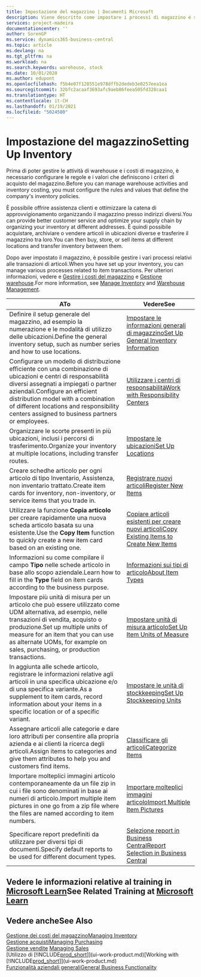 ```yaml
---
title: Impostazione del magazzino | Documenti Microsoft
description: Viene descritto come impostare i processi di magazzino e stock, inclusi i percorsi di trasferimento e le ubicazioni, come le warehouse.
services: project-madeira
documentationcenter: ''
author: SorenGP
ms.service: dynamics365-business-central
ms.topic: article
ms.devlang: na
ms.tgt_pltfrm: na
ms.workload: na
ms.search.keywords: warehouse, stock
ms.date: 10/01/2020
ms.author: edupont
ms.openlocfilehash: f5b4e07f128551e978dffb2dedeb3e0257eea1ea
ms.sourcegitcommit: 32bfc2acaaf3693afc9aeb86feea505fd328caa1
ms.translationtype: HT
ms.contentlocale: it-CH
ms.lasthandoff: 01/19/2021
ms.locfileid: "5024580"
---
```

# <a name="setting-up-inventory"></a><span data-ttu-id="f2370-103">Impostazione del magazzino</span><span class="sxs-lookup"><span data-stu-id="f2370-103">Setting Up Inventory</span></span>
<span data-ttu-id="f2370-104">Prima di poter gestire le attività di warehouse e i costi di magazzino, è necessario configurare le regole e i valori che definiscono i criteri di acquisto del magazzino.</span><span class="sxs-lookup"><span data-stu-id="f2370-104">Before you can manage warehouse activities and inventory costing, you must configure the rules and values that define the company's inventory policies.</span></span>

<span data-ttu-id="f2370-105">È possibile offrire assistenza clienti e ottimizzare la catena di approvvigionamento organizzando il magazzino presso indirizzi diversi.</span><span class="sxs-lookup"><span data-stu-id="f2370-105">You can provide better customer service and optimize your supply chain by organizing your inventory at different addresses.</span></span> <span data-ttu-id="f2370-106">È quindi possibile acquistare, archiviare o vendere articoli in ubicazioni diverse e trasferire il magazzino tra loro.</span><span class="sxs-lookup"><span data-stu-id="f2370-106">You can then buy, store, or sell items at different locations and transfer inventory between them.</span></span>

<span data-ttu-id="f2370-107">Dopo aver impostato il magazzino, è possibile gestire i vari processi relativi alle transazioni di articoli.</span><span class="sxs-lookup"><span data-stu-id="f2370-107">When you have set up your inventory, you can manage various processes related to item transactions.</span></span> <span data-ttu-id="f2370-108">Per ulteriori informazioni, vedere e [Gestire i costi del magazzino](inventory-manage-inventory.md) e [Gestione warehouse](warehouse-manage-warehouse.md).</span><span class="sxs-lookup"><span data-stu-id="f2370-108">For more information, see [Manage Inventory](inventory-manage-inventory.md) and [Warehouse Management](warehouse-manage-warehouse.md).</span></span>

| <span data-ttu-id="f2370-109">A</span><span class="sxs-lookup"><span data-stu-id="f2370-109">To</span></span> | <span data-ttu-id="f2370-110">Vedere</span><span class="sxs-lookup"><span data-stu-id="f2370-110">See</span></span> |
| --- | --- |
| <span data-ttu-id="f2370-111">Definire il setup generale del magazzino, ad esempio la numerazione e le modalità di utilizzo delle ubicazioni.</span><span class="sxs-lookup"><span data-stu-id="f2370-111">Define the general inventory setup, such as number series and how to use locations.</span></span> |[<span data-ttu-id="f2370-112">Impostare le informazioni generali di magazzino</span><span class="sxs-lookup"><span data-stu-id="f2370-112">Set Up General Inventory Information</span></span>](inventory-how-setup-general.md) |
|<span data-ttu-id="f2370-113">Configurare un modello di distribuzione efficiente con una combinazione di ubicazioni e centri di responsabilità diversi assegnati a impiegati o partner aziendali.</span><span class="sxs-lookup"><span data-stu-id="f2370-113">Configure an efficient distribution model with a combination of different locations and responsibility centers assigned to business partners or employees.</span></span>|[<span data-ttu-id="f2370-114">Utilizzare i centri di responsabilità</span><span class="sxs-lookup"><span data-stu-id="f2370-114">Work with Responsibility Centers</span></span>](inventory-responsibility-centers.md)|
| <span data-ttu-id="f2370-115">Organizzare le scorte presenti in più ubicazioni, inclusi i percorsi di trasferimento.</span><span class="sxs-lookup"><span data-stu-id="f2370-115">Organize your inventory at multiple locations, including transfer routes.</span></span> |[<span data-ttu-id="f2370-116">Impostare le ubicazioni</span><span class="sxs-lookup"><span data-stu-id="f2370-116">Set Up Locations</span></span>](inventory-how-register-new-items.md) |
| <span data-ttu-id="f2370-117">Creare schedhe articolo per ogni articolo di tipo Inventario, Assistenza, non inventario trattato.</span><span class="sxs-lookup"><span data-stu-id="f2370-117">Create item cards for inventory, non-inventory, or service items that you trade in.</span></span> |[<span data-ttu-id="f2370-118">Registrare nuovi articoli</span><span class="sxs-lookup"><span data-stu-id="f2370-118">Register New Items</span></span>](inventory-how-register-new-items.md) |
|<span data-ttu-id="f2370-119">Utilizzare la funzione **Copia articolo** per creare rapidamente una nuova scheda articolo basata su una esistente.</span><span class="sxs-lookup"><span data-stu-id="f2370-119">Use the **Copy Item** function to quickly create a new item card based on an existing one.</span></span>|[<span data-ttu-id="f2370-120">Copiare articoli esistenti per creare nuovi articoli</span><span class="sxs-lookup"><span data-stu-id="f2370-120">Copy Existing Items to Create New Items</span></span>](inventory-how-copy-items.md)|
|<span data-ttu-id="f2370-121">Informazioni su come compilare il campo **Tipo** nelle schede articolo in base allo scopo aziendale.</span><span class="sxs-lookup"><span data-stu-id="f2370-121">Learn how to fill in the **Type** field on item cards according to the business purpose.</span></span>|[<span data-ttu-id="f2370-122">Informazioni sui tipi di articolo</span><span class="sxs-lookup"><span data-stu-id="f2370-122">About Item Types</span></span>](inventory-about-item-types.md)|
|<span data-ttu-id="f2370-123">Impostare più unità di misura per un articolo che può essere utilizzato come UDM alternativa, ad esempio, nelle transazioni di vendita, acquisto o produzione.</span><span class="sxs-lookup"><span data-stu-id="f2370-123">Set up multiple units of measure for an item that you can use as alternate UOMs, for example on sales, purchasing, or production transactions.</span></span>|[<span data-ttu-id="f2370-124">Impostare unità di misura articolo</span><span class="sxs-lookup"><span data-stu-id="f2370-124">Set Up Item Units of Measure</span></span>](inventory-how-setup-units-of-measure.md)|
|<span data-ttu-id="f2370-125">In aggiunta alle schede articolo, registrare le informazioni relative agli articoli in una specifica ubicazione e/o di una specifica variante.</span><span class="sxs-lookup"><span data-stu-id="f2370-125">As a supplement to item cards, record information about your items in a specific location or of a specific variant.</span></span>|[<span data-ttu-id="f2370-126">Impostare le unità di stockkeeping</span><span class="sxs-lookup"><span data-stu-id="f2370-126">Set Up Stockkeeping Units</span></span>](inventory-how-to-set-up-stockkeeping-units.md)|
| <span data-ttu-id="f2370-127">Assegnare articoli alle categorie e dare loro attributi per consentire alla propria azienda e ai clienti la ricerca degli articoli.</span><span class="sxs-lookup"><span data-stu-id="f2370-127">Assign items to categories and give them attributes to help you and customers find items.</span></span> |[<span data-ttu-id="f2370-128">Classificare gli articoli</span><span class="sxs-lookup"><span data-stu-id="f2370-128">Categorize Items</span></span>](inventory-how-categorize-items.md) |
|<span data-ttu-id="f2370-129">Importare molteplici immagini articolo contemporaneamente da un file zip in cui i file sono denominati in base ai numeri di articolo.</span><span class="sxs-lookup"><span data-stu-id="f2370-129">Import multiple item pictures in one go from a zip file where the files are named according to item numbers.</span></span>|[<span data-ttu-id="f2370-130">Importare molteplici immagini articolo</span><span class="sxs-lookup"><span data-stu-id="f2370-130">Import Multiple Item Pictures</span></span>](inventory-how-import-item-pictures.md)|
|<span data-ttu-id="f2370-131">Specificare report predefiniti da utilizzare per diversi tipi di documenti.</span><span class="sxs-lookup"><span data-stu-id="f2370-131">Specify default reports to be used for different document types.</span></span>|[<span data-ttu-id="f2370-132">Selezione report in Business Central</span><span class="sxs-lookup"><span data-stu-id="f2370-132">Report Selection in Business Central</span></span>](across-report-selections.md)|

## <a name="see-related-training-at-microsoft-learn"></a><span data-ttu-id="f2370-133">Vedere le informazioni relative al training in [Microsoft Learn](/learn/paths/trade-get-started-dynamics-365-business-central/)</span><span class="sxs-lookup"><span data-stu-id="f2370-133">See Related Training at [Microsoft Learn](/learn/paths/trade-get-started-dynamics-365-business-central/)</span></span>

## <a name="see-also"></a><span data-ttu-id="f2370-134">Vedere anche</span><span class="sxs-lookup"><span data-stu-id="f2370-134">See Also</span></span>

[<span data-ttu-id="f2370-135">Gestione dei costi del magazzino</span><span class="sxs-lookup"><span data-stu-id="f2370-135">Managing Inventory</span></span>](inventory-manage-inventory.md)  
[<span data-ttu-id="f2370-136">Gestione acquisti</span><span class="sxs-lookup"><span data-stu-id="f2370-136">Managing Purchasing</span></span>](purchasing-manage-purchasing.md)  
<span data-ttu-id="f2370-137">[Gestione vendite](sales-manage-sales.md)  </span><span class="sxs-lookup"><span data-stu-id="f2370-137">[Managing Sales](sales-manage-sales.md)  </span></span>  
<span data-ttu-id="f2370-138">[Utilizzo di [!INCLUDE[prod_short](includes/prod_short.md)]](ui-work-product.md)</span><span class="sxs-lookup"><span data-stu-id="f2370-138">[Working with [!INCLUDE[prod_short](includes/prod_short.md)]](ui-work-product.md)</span></span>  
[<span data-ttu-id="f2370-139">Funzionalità aziendali generali</span><span class="sxs-lookup"><span data-stu-id="f2370-139">General Business Functionality</span></span>](ui-across-business-areas.md)
